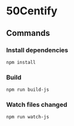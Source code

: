 # 50Centify

## Commands

### Install dependencies

```
npm install
```

### Build 

```
npm run build-js
```

### Watch files changed

```
npm run watch-js
```